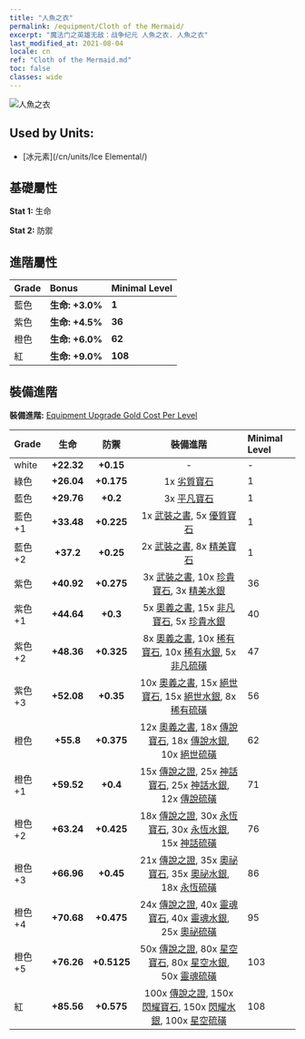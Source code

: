 ```yaml
---
title: "人魚之衣"
permalink: /equipment/Cloth of the Mermaid/
excerpt: "魔法门之英雄无敌：战争纪元 人魚之衣. 人魚之衣"
last_modified_at: 2021-08-04
locale: cn
ref: "Cloth of the Mermaid.md"
toc: false
classes: wide
---
```


  ![人魚之衣](/images/e/e_9034.png)

## Used by Units:

* [冰元素](/cn/units/Ice Elemental/) 


## 基礎屬性
 **Stat 1:** 生命

 **Stat 2:** 防禦

## 進階屬性

  |     Grade    |   Bonus | Minimal Level | 
  |:-------------|:--------|:--------------| 
  | 藍色 | **生命: +3.0%** | **1** | 
  | 紫色 | **生命: +4.5%** | **36** | 
  | 橙色 | **生命: +6.0%** | **62** | 
  | 紅 | **生命: +9.0%** | **108** | 


## 裝備進階
 **裝備進階:** [Equipment Upgrade Gold Cost Per Level](/equipment/EquipmentUpgradeCostPerLevel/) 

  |          Grade      | 生命 | 防禦 | 裝備進階 | Minimal Level |
  |:--------------------|:---------:|:---------:|:----------------:|:--------------|
  | white | **+22.32** | **+0.15** | - | - |
  | 綠色 | **+26.04** | **+0.175** | 1x [劣質寶石](/cn/Items/mat_4/) | 1 |
  | 藍色 | **+29.76** | **+0.2** | 3x [平凡寶石](/cn/Items/mat_10/) | 1 |
  | 藍色 +1 | **+33.48** | **+0.225** | 1x [武裝之書](/cn/Items/mat_18/), 5x [優質寶石](/cn/Items/mat_16/) | 1 |
  | 藍色 +2 | **+37.2** | **+0.25** | 2x [武裝之書](/cn/Items/mat_25/), 8x [精美寶石](/cn/Items/mat_23/) | 1 |
  | 紫色 | **+40.92** | **+0.275** | 3x [武裝之書](/cn/Items/mat_32/), 10x [珍貴寶石](/cn/Items/mat_30/), 3x [精美水銀](/cn/Items/mat_21/) | 36 |
  | 紫色 +1 | **+44.64** | **+0.3** | 5x [奧義之書](/cn/Items/mat_39/), 15x [非凡寶石](/cn/Items/mat_37/), 5x [珍貴水銀](/cn/Items/mat_28/) | 40 |
  | 紫色 +2 | **+48.36** | **+0.325** | 8x [奧義之書](/cn/Items/mat_46/), 10x [稀有寶石](/cn/Items/mat_44/), 10x [稀有水銀](/cn/Items/mat_42/), 5x [非凡硫磺](/cn/Items/mat_36/) | 47 |
  | 紫色 +3 | **+52.08** | **+0.35** | 10x [奧義之書](/cn/Items/mat_53/), 15x [絕世寶石](/cn/Items/mat_51/), 15x [絕世水銀](/cn/Items/mat_49/), 8x [稀有硫磺](/cn/Items/mat_43/) | 56 |
  | 橙色 | **+55.8** | **+0.375** | 12x [奧義之書](/cn/Items/mat_60/), 18x [傳說寶石](/cn/Items/mat_58/), 18x [傳說水銀](/cn/Items/mat_56/), 10x [絕世硫磺](/cn/Items/mat_50/) | 62 |
  | 橙色 +1 | **+59.52** | **+0.4** | 15x [傳說之證](/cn/Items/mat_67/), 25x [神話寶石](/cn/Items/mat_65/), 25x [神話水銀](/cn/Items/mat_63/), 12x [傳說硫磺](/cn/Items/mat_57/) | 71 |
  | 橙色 +2 | **+63.24** | **+0.425** | 18x [傳說之證](/cn/Items/mat_74/), 30x [永恆寶石](/cn/Items/mat_72/), 30x [永恆水銀](/cn/Items/mat_70/), 15x [神話硫磺](/cn/Items/mat_64/) | 76 |
  | 橙色 +3 | **+66.96** | **+0.45** | 21x [傳說之證](/cn/Items/mat_81/), 35x [奧祕寶石](/cn/Items/mat_79/), 35x [奧祕水銀](/cn/Items/mat_77/), 18x [永恆硫磺](/cn/Items/mat_71/) | 86 |
  | 橙色 +4 | **+70.68** | **+0.475** | 24x [傳說之證](/cn/Items/mat_88/), 40x [靈魂寶石](/cn/Items/mat_86/), 40x [靈魂水銀](/cn/Items/mat_84/), 25x [奧祕硫磺](/cn/Items/mat_78/) | 95 |
  | 橙色 +5 | **+76.26** | **+0.5125** | 50x [傳說之證](/cn/Items/mat_95/), 80x [星空寶石](/cn/Items/mat_93/), 80x [星空水銀](/cn/Items/mat_91/), 50x [靈魂硫磺](/cn/Items/mat_85/) | 103 |
  | 紅 | **+85.56** | **+0.575** | 100x [傳說之證](/cn/Items/mat_102/), 150x [閃耀寶石](/cn/Items/mat_100/), 150x [閃耀水銀](/cn/Items/mat_98/), 100x [星空硫磺](/cn/Items/mat_92/) | 108 |

